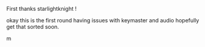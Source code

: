 First thanks starlightknight !

okay this is the first round
having issues with keymaster and audio
hopefully get that sorted soon.

m
